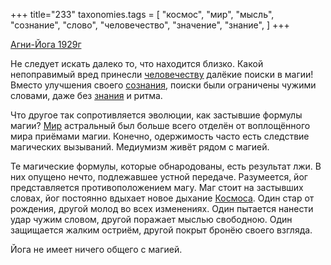+++
title="233"
taxonomies.tags = [
 "космос",
 "мир",
 "мысль",
 "сознание",
 "слово",
 "человечество",
 "значение",
 "знание",
]
+++

[Агни-Йога 1929г](/agni/1929)

Не следует искать далеко то, что находится близко. Какой непоправимый вред принесли [человечеству](/tags/человечество) далёкие поиски в магии! Вместо улучшения своего [сознания](/tags/сознание), поиски были ограничены чужими словами, даже без [знания](/tags/значение) и ритма.   

Что другое так сопротивляется эволюции, как застывшие формулы магии? [Мир](/tags/мир) астральный был больше всего отделён от воплощённого мира приёмами магии. Конечно, одержимость часто есть следствие магических вызываний. Медиумизм живёт рядом с магией.   

Те магические формулы, которые обнародованы, есть результат лжи. В них опущено нечто, подлежавшее устной передаче. Разумеется, йог представляется противоположением магу. Маг стоит на застывших словах, йог постоянно вдыхает новое дыхание [Космоса](/tags/космос). Один стар от рождения, другой молод во всех изменениях. Один пытается нанести удар чужим словом, другой поражает мыслью свободною. Один защищается жалким остриём, другой покрыт бронёю своего взгляда.   

Йога не имеет ничего общего с магией.
